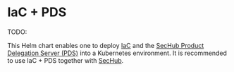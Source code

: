 <!-- SPDX-License-Identifier: MIT --->
# IaC + PDS

TODO:

This Helm chart enables one to deploy [IaC](https://securego.io/) and the [SecHub Product Delegation Server (PDS)](https://mercedes-benz.github.io/sechub/latest/sechub-product-delegation-server.html) into a Kubernetes environment. It is recommended to use IaC + PDS together with [SecHub](https://mercedes-benz.github.io/sechub/).